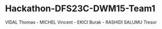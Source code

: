 # Hackathon-DFS23C-DWM15-Team1

VIDAL Thomas - MICHEL Vincent - EKICI Burak - RASHIDI SALUMU Tresor
